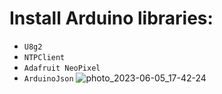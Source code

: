 # Install Arduino libraries:
* `U8g2`
* `NTPClient`
* `Adafruit NeoPixel`
* `ArduinoJson`
![photo_2023-06-05_17-42-24](https://github.com/YuraKovalevich/Clocks/assets/90154642/381dd776-4dea-4687-bb25-8530c3f85fe1)
